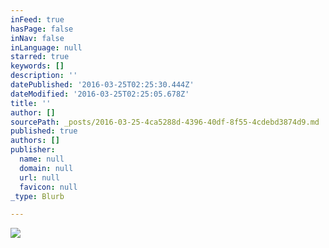 ```yaml
---
inFeed: true
hasPage: false
inNav: false
inLanguage: null
starred: true
keywords: []
description: ''
datePublished: '2016-03-25T02:25:30.444Z'
dateModified: '2016-03-25T02:25:05.678Z'
title: ''
author: []
sourcePath: _posts/2016-03-25-4ca5288d-4396-40df-8f55-4cdebd3874d9.md
published: true
authors: []
publisher:
  name: null
  domain: null
  url: null
  favicon: null
_type: Blurb

---
```

![](https://the-grid-user-content.s3-us-west-2.amazonaws.com/4ea9c271-3b62-4dc7-b553-06a02e22fe93.jpg)